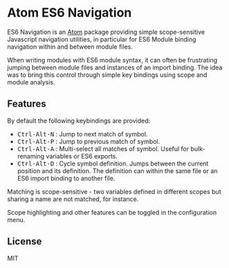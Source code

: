 # Atom ES6 Navigation

ES6 Navigation is an [Atom](https://atom.io) package providing simple scope-sensitive Javascript navigation utilities, in particular for ES6 Module binding navigation within and between module files.

When writing modules with ES6 module syntax, it can often be frustrating jumping between module files and instances of an import binding. The idea was to bring this control through simple key bindings using scope and module analysis.

## Features
By default the following keybindings are provided:
* <kbd>Ctrl-Alt-N</kbd> : Jump to next match of symbol.
* <kbd>Ctrl-Alt-P</kbd> : Jump to previous match of symbol.
* <kbd>Ctrl-Alt-A</kbd> : Multi-select all matches of symbol. Useful for bulk-renaming variables or ES6 exports.
* <kbd>Ctrl-Alt-D</kbd> : Cycle symbol definition. Jumps between the current position and its definition. The definition can within the same file or an ES6 import binding to another file.

Matching is scope-sensitive - two variables defined in different scopes but sharing a name are not matched, for instance.

Scope highlighting and other features can be toggled in the configuration menu.

## License

MIT

